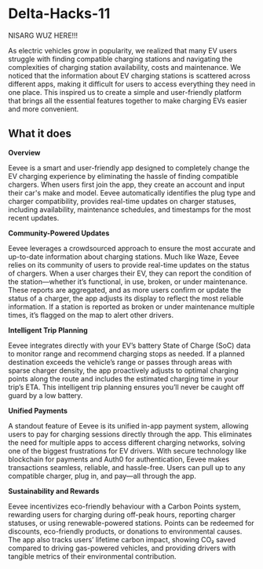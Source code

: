 # Delta-Hacks-11

NISARG WUZ HERE!!!

As electric vehicles grow in popularity, we realized that many EV users struggle with finding compatible charging stations and navigating the complexities of charging station availability, costs and maintenance. We noticed that the information about EV charging stations is scattered across different apps, making it difficult for users to access everything they need in one place. This inspired us to create a simple and user-friendly platform that brings all the essential features together to make charging EVs easier and more convenient. 

## What it does

**Overview**

Eevee is a smart and user-friendly app designed to completely change the EV charging experience by eliminating the hassle of finding compatible chargers. When users first join the app, they create an account and input their car's make and model. Eevee automatically identifies the plug type and charger compatibility, provides real-time updates on charger statuses, including availability, maintenance schedules, and timestamps for the most recent updates.

**Community-Powered Updates**

Eevee leverages a crowdsourced approach to ensure the most accurate and up-to-date information about charging stations. Much like Waze, Eevee relies on its community of users to provide real-time updates on the status of chargers. When a user charges their EV, they can report the condition of the station—whether it’s functional, in use, broken, or under maintenance. These reports are aggregated, and as more users confirm or update the status of a charger, the app adjusts its display to reflect the most reliable information. If a station is reported as broken or under maintenance multiple times, it’s flagged on the map to alert other drivers. 

**Intelligent Trip Planning**

Eevee integrates directly with your EV’s battery State of Charge (SoC) data to monitor range and recommend charging stops as needed. If a planned destination exceeds the vehicle’s range or passes through areas with sparse charger density, the app proactively adjusts to optimal charging points along the route and includes the estimated charging time in your trip’s ETA. This intelligent trip planning ensures you’ll never be caught off guard by a low battery.

**Unified Payments**

A standout feature of Eevee is its unified in-app payment system, allowing users to pay for charging sessions directly through the app. This eliminates the need for multiple apps to access different charging networks, solving one of the biggest frustrations for EV drivers. With secure technology like blockchain for payments and Auth0 for authentication, Eevee makes transactions seamless, reliable, and hassle-free. Users can pull up to any compatible charger, plug in, and pay—all through the app.

**Sustainability and Rewards**

Eevee incentivizes eco-friendly behaviour with a Carbon Points system, rewarding users for charging during off-peak hours, reporting charger statuses, or using renewable-powered stations. Points can be redeemed for discounts, eco-friendly products, or donations to environmental causes. The app also tracks users’ lifetime carbon impact, showing CO₂ saved compared to driving gas-powered vehicles, and providing drivers with tangible metrics of their environmental contribution.
